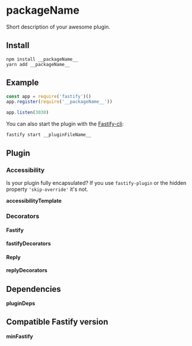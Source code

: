 # **packageName**

Short description of your awesome plugin.

## Install

```
npm install __packageName__
yarn add __packageName__
```

## Example

```js
const app = require('fastify')()
app.register(require('__packageName__'))

app.listen(3030)
```

You can also start the plugin with the [Fastify-cli](https://github.com/fastify/fastify-cli):

```
fastify start __pluginFileName__
```

## Plugin

### Accessibility

Is your plugin fully encapsulated? If you use `fastify-plugin` or the hidden property `'skip-override'` it's not.

**accessibilityTemplate**

### Decorators

#### Fastify

**fastifyDecorators**

#### Reply

**replyDecorators**

## Dependencies

**pluginDeps**

## Compatible Fastify version

**minFastify**
